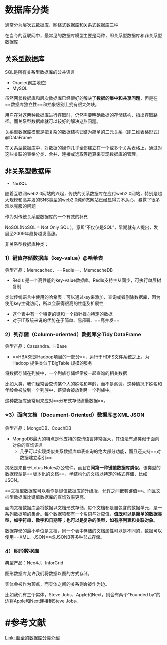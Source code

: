 # 数据库分类

通常分为层次式数据库、网络式数据库和关系式数据库三种

在当今的互联网中，最常见的数据库模型主要是两种，即关系型数据库和非关系型数据库



## 关系型数据库

SQL是所有关系型数据库的公共语言

- Oracle(霸主地位)
- MySQL

虽然网状数据库和层次数据库已经很好的解决了**数据的集中和共享问题**，但是在==数据库独立性==和抽象级别上扔有很大欠缺。

用户在对这两种数据库进行存取时，仍然需要明确数据的存储结构，指出存取路径。而关系型数据库就可以较好的解决这些问题。



关系型数据库模型是把复杂的数据结构归结为简单的二元关系（即二维表格形式）@DataFrame

在关系型数据库中，对数据的操作几乎全部建立在一个或多个关系表格上，通过对这些关联的表格分类、合并、连接或选取等运算来实现数据库的管理。







## 非关系型数据库

- NoSQL

随着互联网web2.0网站的兴起，传统的关系数据库在应付web2.0网站，特别是超大规模和高并发的SNS类型的web2.0纯动态网站已经显得力不从心，暴露了很多难以克服的问题

作为对传统关系型数据库的一个有效的补充

NoSQL(NoSQL = Not Only SQL )，意即“不仅仅是SQL”，早期就有人提出，发展至2009年趋势越发高涨。



非关系型数据库种类：

### 1）键值存储数据库（key-value）@哈希表

典型产品：Memcached、==Redis==、MemcacheDB

- Redis 是一个高性能的key-value数据库。Redis支持主从同步，可执行单层树复制

类似传统语言中使用的哈希表：可以通过key来添加、查询或者删除数据库，因为使用key主键访问，所以会获得很高的性能及扩展性

- 这个表中有一个特定的键和一个指针指向特定的数据
- 对于IT系统来说的优势在于简单、易部署、==高并发==



### 2）列存储（Column-oriented）数据库@Tidy DataFrame

典型产品：Cassandra、HBase

- ==HBASE是Hadoop项目的一部分==，运行于HDFS文件系统之上，为 Hadoop 提供类似于BigTable 规模的服务

将数据存储在列族中，一个列族存储经常被一起查询的相关数据

比如人类，我们经常会查询某个人的姓名和年龄，而不是薪资。这种情况下姓名和年龄会被放到一个列族中，薪资会被放到另一个列族中。

这种数据库通常用来应对==分布式存储海量数据==。



### ⭐3）面向文档（Document-Oriented）数据库@XML JSON

典型产品：MongoDB、CouchDB

- MongoDB最大的特点是他支持的查询语言非常强大，其语法有点类似于面向对象的查询语言
  - 几乎可以实现类似关系数据库单表查询的绝大部分功能，而且还支持==对数据建立索引==

灵感是来自于Lotus Notes办公软件，而且它**同第一种键值数据库类似**。该类型的数据模型是==版本化的文档==，半结构化的文档以特定的格式存储，比如JSON。

==文档型数据库可以看作是键值数据库的升级版，允许之间嵌套键值==。而且文档型数据库比键值数据库的查询效率更高。

面向文档数据库会将数据以文档形式存储。每个文档都是自包含的数据单元，是一系列数据项的集合。每个数据项都有一个名词与对应值，**值既可以是简单的数据类型，如字符串、数字和日期等；也可以是复杂的类型，如有序列表和关联对象**。

数据存储的最小单位是文档，同一个表中存储的文档属性可以是不同的，数据可以使用==XML、JSON==或JSONB等多种形式存储。



### 4）图形数据库

典型产品：Neo4J、InforGrid

图形数据库允许我们将数据以图的方式存储。

实体会被作为顶点，而实体之间的关系则会被作为边。

比如我们有三个实体，Steve Jobs、Apple和Next，则会有两个“Founded by”的边将Apple和Next连接到Steve Jobs。





# #参考文献

[Link: 超全的数据库分类介绍](https://cloud.tencent.com/developer/article/1503319)
